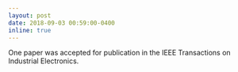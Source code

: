 ```yaml
---
layout: post
date: 2018-09-03 00:59:00-0400
inline: true
---
```


One paper was accepted for publication in the IEEE Transactions on Industrial Electronics.
